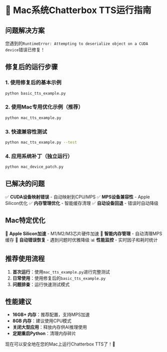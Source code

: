 # 🍎 Mac系统Chatterbox TTS运行指南

## 问题解决方案

您遇到的`RuntimeError: Attempting to deserialize object on a CUDA device`错误已修复！

## 修复后的运行步骤

### 1. 使用修复后的基本示例
```bash
python basic_tts_example.py
```

### 2. 使用Mac专用优化示例（推荐）
```bash
python mac_tts_example.py
```

### 3. 快速兼容性测试
```bash
python mac_tts_example.py --test
```

### 4. 应用系统补丁（独立运行）
```bash
python mac_device_patch.py
```

## 已解决的问题

✅ **CUDA设备映射错误** - 自动映射到CPU/MPS
✅ **MPS设备兼容性** - Apple Silicon优化
✅ **内存管理优化** - 智能缓存清理
✅ **自动设备回退** - 错误时自动降级

## Mac特定优化

🚀 **Apple Silicon加速** - M1/M2/M3芯片硬件加速
💾 **智能内存管理** - 自动清理MPS缓存
🔄 **自动错误恢复** - 遇到问题时优雅降级
📊 **性能监控** - 实时因子和耗时统计

## 推荐使用流程

1. **首次运行**：使用`mac_tts_example.py`进行完整测试
2. **日常使用**：使用修复后的`basic_tts_example.py`
3. **问题排查**：运行快速测试模式

## 性能建议

- **16GB+ 内存**：推荐配置，支持MPS加速
- **8GB 内存**：建议使用CPU模式
- **关闭大型应用**：释放内存供AI推理使用
- **定期重启Python**：清理内存碎片

现在可以安全地在您的Mac上运行Chatterbox TTS了！🎉 